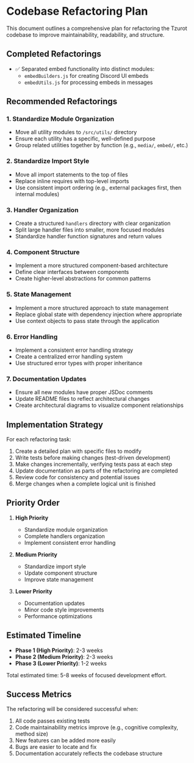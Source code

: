 # Codebase Refactoring Plan

This document outlines a comprehensive plan for refactoring the Tzurot codebase to improve maintainability, readability, and structure.

## Completed Refactorings

- ✅ Separated embed functionality into distinct modules:
  - `embedBuilders.js` for creating Discord UI embeds
  - `embedUtils.js` for processing embeds in messages

## Recommended Refactorings

### 1. Standardize Module Organization

- Move all utility modules to `/src/utils/` directory
- Ensure each utility has a specific, well-defined purpose
- Group related utilities together by function (e.g., `media/`, `embed/`, etc.)

### 2. Standardize Import Style

- Move all import statements to the top of files
- Replace inline requires with top-level imports
- Use consistent import ordering (e.g., external packages first, then internal modules)

### 3. Handler Organization

- Create a structured `handlers` directory with clear organization
- Split large handler files into smaller, more focused modules
- Standardize handler function signatures and return values

### 4. Component Structure

- Implement a more structured component-based architecture
- Define clear interfaces between components
- Create higher-level abstractions for common patterns

### 5. State Management

- Implement a more structured approach to state management
- Replace global state with dependency injection where appropriate
- Use context objects to pass state through the application

### 6. Error Handling

- Implement a consistent error handling strategy
- Create a centralized error handling system
- Use structured error types with proper inheritance

### 7. Documentation Updates

- Ensure all new modules have proper JSDoc comments
- Update README files to reflect architectural changes
- Create architectural diagrams to visualize component relationships

## Implementation Strategy

For each refactoring task:

1. Create a detailed plan with specific files to modify
2. Write tests before making changes (test-driven development)
3. Make changes incrementally, verifying tests pass at each step
4. Update documentation as parts of the refactoring are completed
5. Review code for consistency and potential issues
6. Merge changes when a complete logical unit is finished

## Priority Order

1. **High Priority**
   - Standardize module organization
   - Complete handlers organization
   - Implement consistent error handling

2. **Medium Priority**
   - Standardize import style
   - Update component structure
   - Improve state management

3. **Lower Priority**
   - Documentation updates
   - Minor code style improvements
   - Performance optimizations

## Estimated Timeline

- **Phase 1 (High Priority)**: 2-3 weeks
- **Phase 2 (Medium Priority)**: 2-3 weeks
- **Phase 3 (Lower Priority)**: 1-2 weeks

Total estimated time: 5-8 weeks of focused development effort.

## Success Metrics

The refactoring will be considered successful when:

1. All code passes existing tests
2. Code maintainability metrics improve (e.g., cognitive complexity, method size)
3. New features can be added more easily
4. Bugs are easier to locate and fix
5. Documentation accurately reflects the codebase structure